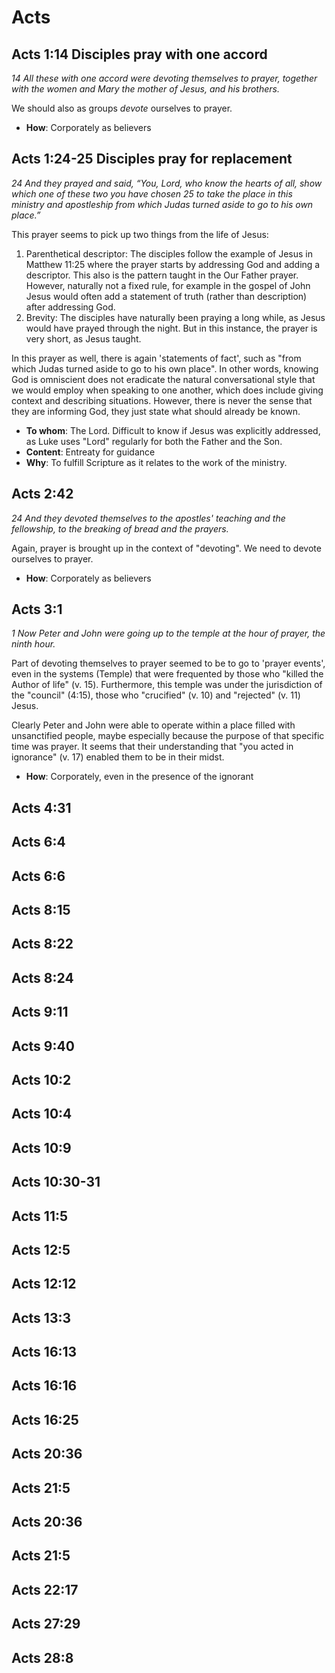 # Acts

## Acts 1:14 Disciples pray with one accord

_14 All these with one accord were devoting themselves to prayer, together with the women and Mary the mother of Jesus, and his brothers._

We should also as groups _devote_ ourselves to prayer.

- **How**: Corporately as believers

## Acts 1:24-25 Disciples pray for replacement

_24 And they prayed and said, “You, Lord, who know the hearts of all, show which one of these two you have chosen_
_25 to take the place in this ministry and apostleship from which Judas turned aside to go to his own place.”_

This prayer seems to pick up two things from the life of Jesus:

1. Parenthetical descriptor: The disciples follow the example of Jesus in Matthew 11:25 where the prayer starts by addressing God and adding a descriptor.
   This also is the pattern taught in the Our Father prayer.
   However, naturally not a fixed rule, for example in the gospel of John Jesus would often add a statement of truth (rather than description) after addressing God.
2. Brevity: The disciples have naturally been praying a long while, as Jesus would have prayed through the night.
   But in this instance, the prayer is very short, as Jesus taught.

In this prayer as well, there is again 'statements of fact', such as "from which Judas turned aside to go to his own place".
In other words, knowing God is omniscient does not eradicate the natural conversational style that we would employ when speaking to one another, which does include giving context and describing situations.
However, there is never the sense that they are informing God, they just state what should already be known.

- **To whom**: The Lord.
  Difficult to know if Jesus was explicitly addressed, as Luke uses "Lord" regularly for both the Father and the Son.
- **Content**: Entreaty for guidance
- **Why**: To fulfill Scripture as it relates to the work of the ministry.

## Acts 2:42

_24 And they devoted themselves to the apostles' teaching and the fellowship, to the breaking of bread and the prayers._

Again, prayer is brought up in the context of "devoting".
We need to devote ourselves to prayer.

- **How**: Corporately as believers

## Acts 3:1

_1 Now Peter and John were going up to the temple at the hour of prayer, the ninth hour._

Part of devoting themselves to prayer seemed to be to go to 'prayer events', even in the systems (Temple) that were frequented by those who "killed the Author of life" (v. 15).
Furthermore, this temple was under the jurisdiction of the "council" (4:15), those who "crucified" (v. 10) and "rejected" (v. 11) Jesus.

Clearly Peter and John were able to operate within a place filled with unsanctified people, maybe especially because the purpose of that specific time was prayer.
It seems that their understanding that "you acted in ignorance" (v. 17) enabled them to be in their midst.

- **How**: Corporately, even in the presence of the ignorant

## Acts 4:31

## Acts 6:4

## Acts 6:6

## Acts 8:15

## Acts 8:22

## Acts 8:24

## Acts 9:11

## Acts 9:40

## Acts 10:2

## Acts 10:4

## Acts 10:9

## Acts 10:30-31

## Acts 11:5

## Acts 12:5

## Acts 12:12

## Acts 13:3

## Acts 16:13

## Acts 16:16

## Acts 16:25

## Acts 20:36

## Acts 21:5

## Acts 20:36

## Acts 21:5

## Acts 22:17

## Acts 27:29

## Acts 28:8

